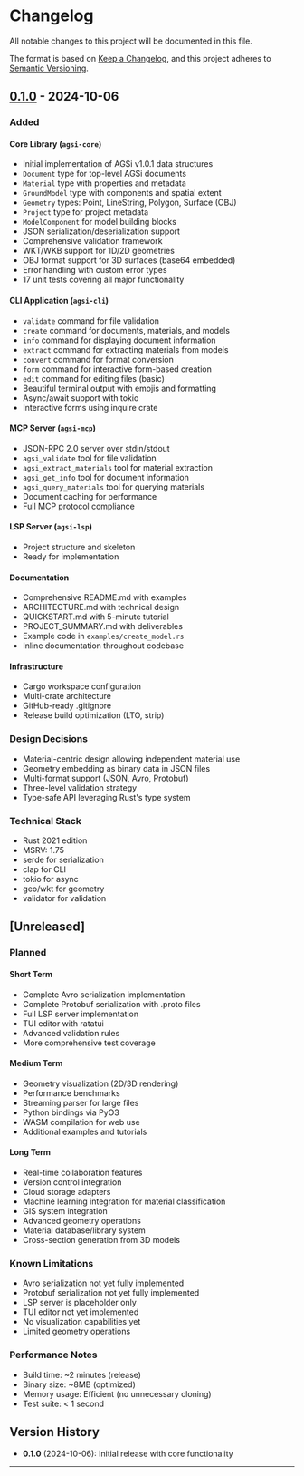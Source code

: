 # Changelog

All notable changes to this project will be documented in this file.

The format is based on [Keep a Changelog](https://keepachangelog.com/en/1.0.0/),
and this project adheres to [Semantic Versioning](https://semver.org/spec/v2.0.0.html).

## [0.1.0] - 2024-10-06

### Added

#### Core Library (`agsi-core`)
- Initial implementation of AGSi v1.0.1 data structures
- `Document` type for top-level AGSi documents
- `Material` type with properties and metadata
- `GroundModel` type with components and spatial extent
- `Geometry` types: Point, LineString, Polygon, Surface (OBJ)
- `Project` type for project metadata
- `ModelComponent` for model building blocks
- JSON serialization/deserialization support
- Comprehensive validation framework
- WKT/WKB support for 1D/2D geometries
- OBJ format support for 3D surfaces (base64 embedded)
- Error handling with custom error types
- 17 unit tests covering all major functionality

#### CLI Application (`agsi-cli`)
- `validate` command for file validation
- `create` command for documents, materials, and models
- `info` command for displaying document information
- `extract` command for extracting materials from models
- `convert` command for format conversion
- `form` command for interactive form-based creation
- `edit` command for editing files (basic)
- Beautiful terminal output with emojis and formatting
- Async/await support with tokio
- Interactive forms using inquire crate

#### MCP Server (`agsi-mcp`)
- JSON-RPC 2.0 server over stdin/stdout
- `agsi_validate` tool for file validation
- `agsi_extract_materials` tool for material extraction
- `agsi_get_info` tool for document information
- `agsi_query_materials` tool for querying materials
- Document caching for performance
- Full MCP protocol compliance

#### LSP Server (`agsi-lsp`)
- Project structure and skeleton
- Ready for implementation

#### Documentation
- Comprehensive README.md with examples
- ARCHITECTURE.md with technical design
- QUICKSTART.md with 5-minute tutorial
- PROJECT_SUMMARY.md with deliverables
- Example code in `examples/create_model.rs`
- Inline documentation throughout codebase

#### Infrastructure
- Cargo workspace configuration
- Multi-crate architecture
- GitHub-ready .gitignore
- Release build optimization (LTO, strip)

### Design Decisions
- Material-centric design allowing independent material use
- Geometry embedding as binary data in JSON files
- Multi-format support (JSON, Avro, Protobuf)
- Three-level validation strategy
- Type-safe API leveraging Rust's type system

### Technical Stack
- Rust 2021 edition
- MSRV: 1.75
- serde for serialization
- clap for CLI
- tokio for async
- geo/wkt for geometry
- validator for validation

## [Unreleased]

### Planned

#### Short Term
- Complete Avro serialization implementation
- Complete Protobuf serialization with .proto files
- Full LSP server implementation
- TUI editor with ratatui
- Advanced validation rules
- More comprehensive test coverage

#### Medium Term
- Geometry visualization (2D/3D rendering)
- Performance benchmarks
- Streaming parser for large files
- Python bindings via PyO3
- WASM compilation for web use
- Additional examples and tutorials

#### Long Term
- Real-time collaboration features
- Version control integration
- Cloud storage adapters
- Machine learning integration for material classification
- GIS system integration
- Advanced geometry operations
- Material database/library system
- Cross-section generation from 3D models

### Known Limitations
- Avro serialization not yet fully implemented
- Protobuf serialization not yet fully implemented
- LSP server is placeholder only
- TUI editor not yet implemented
- No visualization capabilities yet
- Limited geometry operations

### Performance Notes
- Build time: ~2 minutes (release)
- Binary size: ~8MB (optimized)
- Memory usage: Efficient (no unnecessary cloning)
- Test suite: < 1 second

## Version History

- **0.1.0** (2024-10-06): Initial release with core functionality

---

[0.1.0]: https://github.com/yourusername/agsipls/releases/tag/v0.1.0
